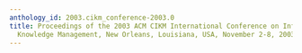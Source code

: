 ```yaml
---
anthology_id: 2003.cikm_conference-2003.0
title: Proceedings of the 2003 ACM CIKM International Conference on Information and
  Knowledge Management, New Orleans, Louisiana, USA, November 2-8, 2003
---
```

